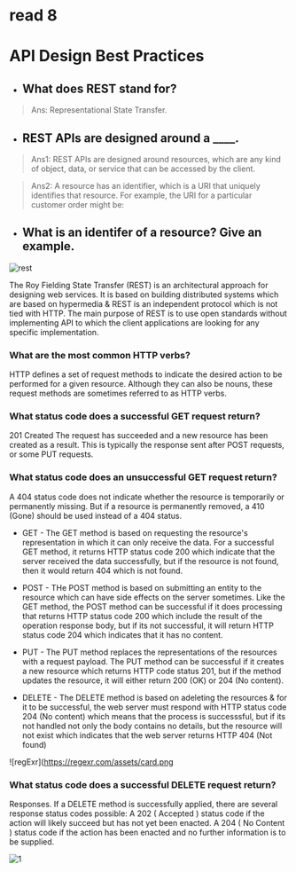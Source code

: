 # read 8
# API Design Best Practices

* ## What does REST stand for?

>Ans: Representational State Transfer.

* ## REST APIs are designed around a ____.

>Ans1: REST APIs are designed around resources, which are any kind of object, data, or service that can be accessed by the client.

>Ans2: A resource has an identifier, which is a URI that uniquely identifies that resource. For example, the URI for a particular customer order might be:

* ## What is an identifer of a resource? Give an example.

![rest](https://networkinterview.com/wp-content/uploads/2021/06/REST-DP.jpg)

The Roy Fielding State Transfer (REST) is an architectural approach for designing web services. It is based on building distributed systems which are based on hypermedia & REST is an independent protocol which is not tied with HTTP. The main purpose of REST is to use open standards without implementing API to which the client applications are looking for any specific implementation.

### What are the most common HTTP verbs?
HTTP defines a set of request methods to indicate the desired action to be performed for a given resource. Although they can also be nouns, these request methods are sometimes referred to as HTTP verbs.
### What status code does a successful GET request return?
201 Created
The request has succeeded and a new resource has been created as a result. This is typically the response sent after POST requests, or some PUT requests. 
### What status code does an unsuccessful GET request return? 
A 404 status code does not indicate whether the resource is temporarily or permanently missing. But if a resource is permanently removed, a 410 (Gone) should be used instead of a 404 status. 

* GET - The GET method is based on requesting the resource's representation in which it can only receive the data. For a successful GET method, it returns HTTP status code 200 which indicate that the server received the data successfully, but if the resource is not found, then it would return 404 which is not found.

* POST - THe POST method is based on submitting an entity to the resource which can have side effects on the server sometimes. Like the GET method, the POST method can be successful if it does processing that returns HTTP status code 200 which include the result of the operation response body, but if its not successful, it will return HTTP status code 204 which indicates that it has no content.

* PUT - The PUT method replaces the representations of the resources with a request payload. The PUT method can be successful if it creates a new resource which returns HTTP code status 201, but if the method updates the resource, it will either return 200 (OK) or 204 (No content).

* DELETE - The DELETE method is based on adeleting the resources & for it to be successful, the web server must respond with HTTP status code 204 (No content) which means that the process is successsful, but if its not handled not only the body contains no details, but the resource will not exist which indicates that the web server returns HTTP 404 (Not found)

![regExr](https://regexr.com/assets/card.png

### What status code does a successful DELETE request return?
Responses. If a DELETE method is successfully applied, there are several response status codes possible: A 202 ( Accepted ) status code if the action will likely succeed but has not yet been enacted. A 204 ( No Content ) status code if the action has been enacted and no further information is to be supplied.

![1](https://www.programmableweb.com/sites/default/files/Five-Best-Practices-for-Building-an-Effective-API-Marketplace-Figure-1-Key-components-of-an-API-Marketplace.png)